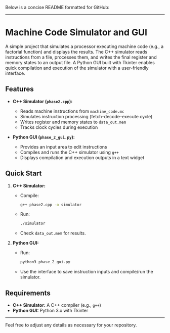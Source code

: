 Below is a concise README formatted for GitHub:

---

# Machine Code Simulator and GUI

A simple project that simulates a processor executing machine code (e.g., a factorial function) and displays the results. The C++ simulator reads instructions from a file, processes them, and writes the final register and memory states to an output file. A Python GUI built with Tkinter enables quick compilation and execution of the simulator with a user-friendly interface.

## Features

- **C++ Simulator (`phase2.cpp`):**
  - Reads machine instructions from `machine_code.mc`
  - Simulates instruction processing (fetch–decode–execute cycle)
  - Writes register and memory states to `data_out.mem`
  - Tracks clock cycles during execution

- **Python GUI (`phase_2_gui.py`):**
  - Provides an input area to edit instructions
  - Compiles and runs the C++ simulator using `g++`
  - Displays compilation and execution outputs in a text widget

## Quick Start

1. **C++ Simulator:**
   - Compile:  
     ```bash
     g++ phase2.cpp -o simulator
     ```
   - Run:  
     ```bash
     ./simulator
     ```
   - Check `data_out.mem` for results.

2. **Python GUI:**
   - Run:  
     ```bash
     python3 phase_2_gui.py
     ```
   - Use the interface to save instruction inputs and compile/run the simulator.

## Requirements

- **C++ Simulator:** A C++ compiler (e.g., `g++`)
- **Python GUI:** Python 3.x with Tkinter

---

Feel free to adjust any details as necessary for your repository.
